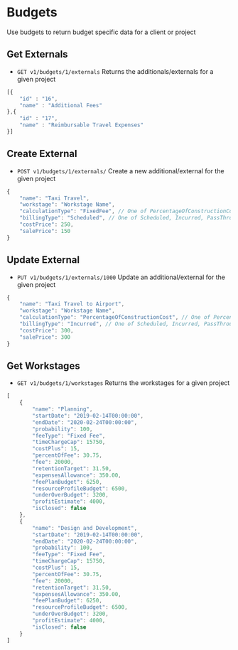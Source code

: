 # Budgets
Use budgets to return budget specific data for a client or project

## Get Externals
* `GET v1/budgets/1/externals` Returns the additionals/externals for a given project

```javascript
[{ 
	"id" : "16",
	"name" : "Additional Fees"	
},{ 
	"id" : "17",
	"name" : "Reimbursable Travel Expenses"	
}]
```

## Create External
* `POST v1/budgets/1/externals/` Create a new additional/external for the given project

```javascript
{
	"name": "Taxi Travel",
	"workstage": "Workstage Name",
	"calculationType": "FixedFee", // One of PercentageOfConstructionCost, FixedFee
	"billingType": "Scheduled", // One of Scheduled, Incurred, PassThrough
	"costPrice": 250,
	"salePrice": 150
}
```

## Update External
* `PUT v1/budgets/1/externals/1000` Update an additional/external for the given project

```javascript
{
	"name": "Taxi Travel to Airport",
	"workstage": "Workstage Name",
	"calculationType": "PercentageOfConstructionCost", // One of PercentageOfConstructionCost, FixedFee
	"billingType": "Incurred", // One of Scheduled, Incurred, PassThrough
	"costPrice": 300,
	"salePrice": 300
}
```

## Get Workstages
* `GET v1/budgets/1/workstages` Returns the workstages for a given project

```javascript
[
	{
		"name": "Planning",
		"startDate": "2019-02-14T00:00:00",
		"endDate": "2020-02-24T00:00:00",
		"probability": 100,
		"feeType": "Fixed Fee",
		"timeChargeCap": 15750,
		"costPlus": 15,
		"percentOfFee": 30.75,
		"fee": 20000,
		"retentionTarget": 31.50,
		"expensesAllowance": 350.00,
		"feePlanBudget": 6250,
		"resourceProfileBudget": 6500,
		"underOverBudget": 3200,
		"profitEstimate": 4000,
		"isClosed": false
	},
	{
		"name": "Design and Development",
		"startDate": "2019-02-14T00:00:00",
		"endDate": "2020-02-24T00:00:00",
		"probability": 100,
		"feeType": "Fixed Fee",
		"timeChargeCap": 15750,
		"costPlus": 15,
		"percentOfFee": 30.75,
		"fee": 20000,
		"retentionTarget": 31.50,
		"expensesAllowance": 350.00,
		"feePlanBudget": 6250,
		"resourceProfileBudget": 6500,
		"underOverBudget": 3200,
		"profitEstimate": 4000,
		"isClosed": false
	}
]
```